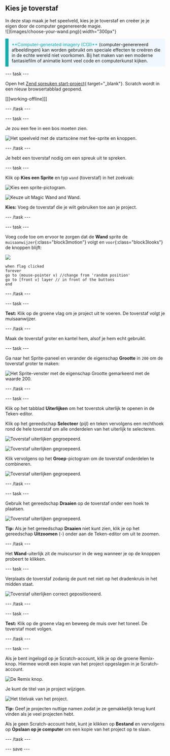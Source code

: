 ## Kies je toverstaf

<div style="display: flex; flex-wrap: wrap">
<div style="flex-basis: 200px; flex-grow: 1; margin-right: 15px;">
In deze stap maak je het speelveld, kies je je toverstaf en creëer je je eigen door de computer gegenereerde magie.
  
</div>
<div>
![](images/choose-your-wand.png){:width="300px"}
</div>
</div>

<p style="border-left: solid; border-width:10px; border-color: #0faeb0; background-color: aliceblue; padding: 10px;">
<span style="color: #0faeb0">**Computer-generated imagery (CGI)**</span> (computer-generereerd afbeeldingen) kan worden gebruikt om speciale effecten te creëren die in de echte wereld niet voorkomen. Bij het maken van een moderne fantasiefilm of animatie komt veel code en computerkunst kijken.
</p>

--- task ---

Open het [Zend spreuken start-project](https://scratch.mit.edu/projects/518441891/editor){:target="_blank"}. Scratch wordt in een nieuw browsertabblad geopend.

[[[working-offline]]]

--- /task ---

--- task ---

Je zou een fee in een bos moeten zien.

![Het speelveld met de startscène met fee-sprite en knoppen.](images/starter-project.png)

--- /task ---

Je hebt een toverstaf nodig om een spreuk uit te spreken.

--- task ---

Klik op **Kies een Sprite** en typ `wand` (toverstaf) in het zoekvak:

![Kies een sprite-pictogram.](images/choose-a-sprite.png)

![Keuze uit Magic Wand and Wand.](images/wand-sprite-options.png)

**Kies:** Voeg de toverstaf die je wilt gebruiken toe aan je project.

--- /task ---

--- task ---

Voeg code toe om ervoor te zorgen dat de **Wand** sprite de `muisaanwijzer`{:class="block3motion"} volgt en `voor`{:class="block3looks"} de knoppen blijft:

![](images/wand-sprite-icon.png)

```blocks3
when flag clicked
forever
go to (mouse-pointer v) //change from 'random position'     
go to [front v] layer // in front of the buttons
end
```

--- /task ---

--- task ---

**Test:** Klik op de groene vlag om je project uit te voeren. De toverstaf volgt je muisaanwijzer.

--- /task ---

Maak de toverstaf groter en kantel hem, alsof je hem echt gebruikt.

--- task ---

Ga naar het Sprite-paneel en verander de eigenschap **Grootte** in `200` om de toverstaf groter te maken:

![Het Sprite-venster met de eigenschap Grootte gemarkeerd met de waarde 200.](images/size-property.png)

--- /task ---

--- task ---

Klik op het tabblad **Uiterlijken** om het toverstok uiterlijk te openen in de Teken-editor.

Klik op het gereedschap **Selecteer** (pijl) en teken vervolgens een rechthoek rond de hele toverstaf om alle onderdelen van het uiterlijk te selecteren.

![Toverstaf uiterlijken gegroepeerd.](images/the-select-tool.png)

![Toverstaf uiterlijken gegroepeerd.](images/grouped-costumes.png)

Klik vervolgens op het **Groep**-pictogram om de toverstaf onderdelen te combineren.

![Toverstaf uiterlijken gegroepeerd.](images/group-icon.png)

--- /task ---

--- task ---

Gebruik het gereedschap **Draaien** op de toverstaf onder een hoek te plaatsen.

![Toverstaf uiterlijken gegroepeerd.](images/rotated-wands.png)

**Tip:** Als je het gereedschap **Draaien** niet kunt zien, klik je op het gereedschap **Uitzoomen** (-) onder aan de Teken-editor om uit te zoomen.

--- /task ---

Het **Wand**-uiterlijk zit de muiscursor in de weg wanneer je op de knoppen probeert te klikken.

--- task ---

Verplaats de toverstaf zodanig de punt net niet op het dradenkruis in het midden staat.

![Toverstaf uiterlijken correct gepositioneerd.](images/positioned-wands.png)

--- /task ---

--- task ---

**Test:** Klik op de groene vlag en beweeg de muis over het toneel. De toverstaf moet volgen.

--- /task ---

--- task ---

Als je bent ingelogd op je Scratch-account, klik je op de groene Remix-knop. Hiermee wordt een kopie van het project opgeslagen in je Scratch-account.

![De Remix knop.](images/remix-button.png)

Je kunt de titel van je project wijzigen.

![Het titelvak van het project.](images/project-name.png)

**Tip:** Geef je projecten nuttige namen zodat je ze gemakkelijk terug kunt vinden als je veel projecten hebt.

Als je geen Scratch-account hebt, kunt je klikken op **Bestand** en vervolgens op **Opslaan op je computer** om een kopie van het project op te slaan.

--- /task ---

--- save ---
